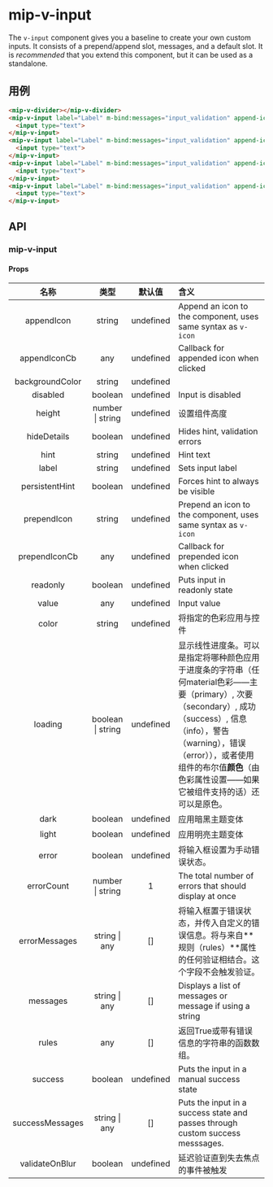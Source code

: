 # mip-v-input

The `v-input` component gives you a baseline to create your own custom inputs. It consists of a prepend/append slot, messages, and a default slot. It is _recommended_ that you extend this component, but it can be used as a standalone.

## 用例

```html
<mip-v-divider></mip-v-divider>
<mip-v-input label="Label" m-bind:messages="input_validation" append-icon="close" prepend-icon="phone">
  <input type="text">
</mip-v-input>
<mip-v-input label="Label" m-bind:messages="input_validation" append-icon="close" prepend-icon="phone" m-bind:loading="input_loading">
  <input type="text">
</mip-v-input>
<mip-v-input label="Label" m-bind:messages="input_validation" append-icon="close" prepend-icon="phone" error="true">
  <input type="text">
</mip-v-input>
<mip-v-input label="Label" m-bind:messages="input_validation" append-icon="close" prepend-icon="phone" disabled="true">
  <input type="text">
</mip-v-input>
```

## API

### mip-v-input

#### Props

名称|类型|默认值|含义
:--:|:--:|:--:|:---
appendIcon|string|undefined|Append an icon to the component, uses same syntax as `v-icon`
appendIconCb|any|undefined|Callback for appended icon when clicked
backgroundColor|string|undefined|
disabled|boolean|undefined|Input is disabled
height|number \| string|undefined|设置组件高度
hideDetails|boolean|undefined|Hides hint, validation errors
hint|string|undefined|Hint text
label|string|undefined|Sets input label
persistentHint|boolean|undefined|Forces hint to always be visible
prependIcon|string|undefined|Prepend an icon to the component, uses same syntax as `v-icon`
prependIconCb|any|undefined|Callback for prepended icon when clicked
readonly|boolean|undefined|Puts input in readonly state
value|any|undefined|Input value
color|string|undefined|将指定的色彩应用与控件
loading|boolean \| string|undefined|显示线性进度条。可以是指定将哪种颜色应用于进度条的字符串（任何material色彩——主要（primary）, 次要（secondary）, 成功（success）, 信息（info），警告（warning），错误（error）），或者使用组件的布尔值**颜色**（由色彩属性设置——如果它被组件支持的话）还可以是原色。
dark|boolean|undefined|应用暗黑主题变体
light|boolean|undefined|应用明亮主题变体
error|boolean|undefined|将输入框设置为手动错误状态。
errorCount|number \| string|1|The total number of errors that should display at once
errorMessages|string \| any|[]|将输入框置于错误状态，并传入自定义的错误信息。将与来自**规则（rules）**属性的任何验证相结合。这个字段不会触发验证。
messages|string \| any|[]|Displays a list of messages or message if using a string
rules|any|[]|返回True或带有错误信息的字符串的函数数组。
success|boolean|undefined|Puts the input in a manual success state
successMessages|string \| any|[]|Puts the input in a success state and passes through custom success messsages.
validateOnBlur|boolean|undefined|延迟验证直到失去焦点的事件被触发

